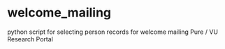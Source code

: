 # welcome_mailing
python script for selecting person records for welcome mailing Pure / VU Research Portal
